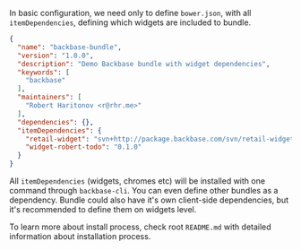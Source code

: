 In basic configuration, we need only to define `bower.json`, with all `itemDependencies`, defining which widgets are included to bundle.

```json
{
  "name": "backbase-bundle",
  "version": "1.0.0",
  "description": "Demo Backbase bundle with widget dependencies",
  "keywords": [
    "backbase"
  ],
  "maintainers": [
    "Robert Haritonov <r@rhr.me>"
  ],
  "dependencies": {},
  "itemDependencies": {
    "retail-widget": "svn+http://package.backbase.com/svn/retail-widget#1.2.3",
    "widget-robert-todo": "0.1.0"
  }
}
```

All `itemDependencies` (widgets, chromes etc) will be installed with one command through `backbase-cli`. You can even define other bundles as a dependency. Bundle could also have it's own client-side dependencies, but it's recommended to define them on widgets level.


To learn more about install process, check root `README.md` with detailed information about installation process.